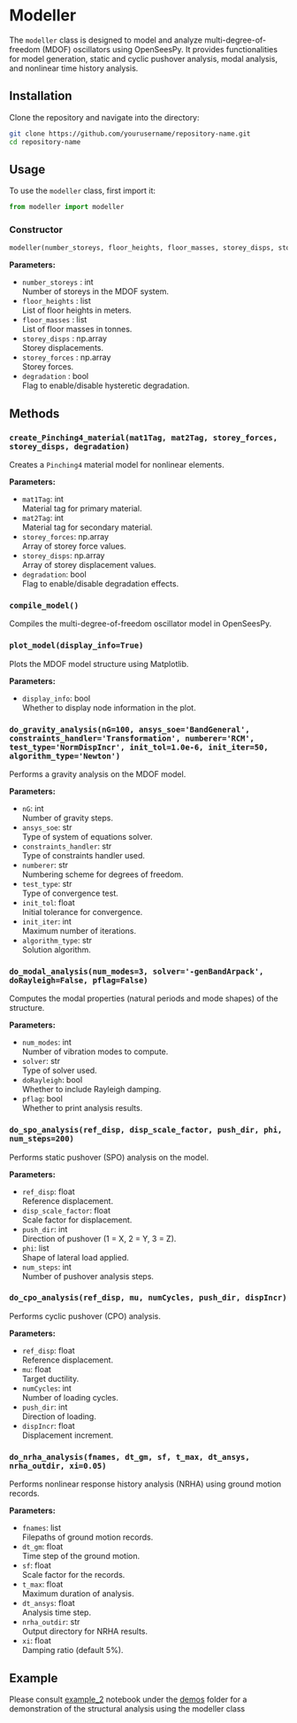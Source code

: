 # Modeller

The `modeller` class is designed to model and analyze multi-degree-of-freedom (MDOF) oscillators using OpenSeesPy. It provides functionalities for model generation, static and cyclic pushover analysis, modal analysis, and nonlinear time history analysis.

## Installation

Clone the repository and navigate into the directory:

```bash
git clone https://github.com/yourusername/repository-name.git
cd repository-name
```

## Usage

To use the `modeller` class, first import it:

```python
from modeller import modeller
```

### Constructor

```python
modeller(number_storeys, floor_heights, floor_masses, storey_disps, storey_forces, degradation)
```

**Parameters:**
- `number_storeys` : int  
  Number of storeys in the MDOF system.
- `floor_heights` : list  
  List of floor heights in meters.
- `floor_masses` : list  
  List of floor masses in tonnes.
- `storey_disps` : np.array  
  Storey displacements.
- `storey_forces` : np.array  
  Storey forces.
- `degradation` : bool  
  Flag to enable/disable hysteretic degradation.

## Methods

### `create_Pinching4_material(mat1Tag, mat2Tag, storey_forces, storey_disps, degradation)`
Creates a `Pinching4` material model for nonlinear elements.

**Parameters:**
- `mat1Tag`: int  
  Material tag for primary material.
- `mat2Tag`: int  
  Material tag for secondary material.
- `storey_forces`: np.array  
  Array of storey force values.
- `storey_disps`: np.array  
  Array of storey displacement values.
- `degradation`: bool  
  Flag to enable/disable degradation effects.

### `compile_model()`
Compiles the multi-degree-of-freedom oscillator model in OpenSeesPy.

### `plot_model(display_info=True)`
Plots the MDOF model structure using Matplotlib.

**Parameters:**
- `display_info`: bool  
  Whether to display node information in the plot.

### `do_gravity_analysis(nG=100, ansys_soe='BandGeneral', constraints_handler='Transformation', numberer='RCM', test_type='NormDispIncr', init_tol=1.0e-6, init_iter=50, algorithm_type='Newton')`
Performs a gravity analysis on the MDOF model.

**Parameters:**
- `nG`: int  
  Number of gravity steps.
- `ansys_soe`: str  
  Type of system of equations solver.
- `constraints_handler`: str  
  Type of constraints handler used.
- `numberer`: str  
  Numbering scheme for degrees of freedom.
- `test_type`: str  
  Type of convergence test.
- `init_tol`: float  
  Initial tolerance for convergence.
- `init_iter`: int  
  Maximum number of iterations.
- `algorithm_type`: str  
  Solution algorithm.

### `do_modal_analysis(num_modes=3, solver='-genBandArpack', doRayleigh=False, pflag=False)`
Computes the modal properties (natural periods and mode shapes) of the structure.

**Parameters:**
- `num_modes`: int  
  Number of vibration modes to compute.
- `solver`: str  
  Type of solver used.
- `doRayleigh`: bool  
  Whether to include Rayleigh damping.
- `pflag`: bool  
  Whether to print analysis results.

### `do_spo_analysis(ref_disp, disp_scale_factor, push_dir, phi, num_steps=200)`
Performs static pushover (SPO) analysis on the model.

**Parameters:**
- `ref_disp`: float  
  Reference displacement.
- `disp_scale_factor`: float  
  Scale factor for displacement.
- `push_dir`: int  
  Direction of pushover (1 = X, 2 = Y, 3 = Z).
- `phi`: list  
  Shape of lateral load applied.
- `num_steps`: int  
  Number of pushover analysis steps.

### `do_cpo_analysis(ref_disp, mu, numCycles, push_dir, dispIncr)`
Performs cyclic pushover (CPO) analysis.

**Parameters:**
- `ref_disp`: float  
  Reference displacement.
- `mu`: float  
  Target ductility.
- `numCycles`: int  
  Number of loading cycles.
- `push_dir`: int  
  Direction of loading.
- `dispIncr`: float  
  Displacement increment.

### `do_nrha_analysis(fnames, dt_gm, sf, t_max, dt_ansys, nrha_outdir, xi=0.05)`
Performs nonlinear response history analysis (NRHA) using ground motion records.

**Parameters:**
- `fnames`: list  
  Filepaths of ground motion records.
- `dt_gm`: float  
  Time step of the ground motion.
- `sf`: float  
  Scale factor for the records.
- `t_max`: float  
  Maximum duration of analysis.
- `dt_ansys`: float  
  Analysis time step.
- `nrha_outdir`: str  
  Output directory for NRHA results.
- `xi`: float  
  Damping ratio (default 5%).

## Example

Please consult [example_2](https://github.com/GEMScienceTools/vulnerability-toolkit/blob/main/demos/example_2.ipynb) notebook under the [demos](https://github.com/GEMScienceTools/vulnerability-toolkit/blob/main/demos/) folder for a demonstration of the structural analysis using the modeller class
